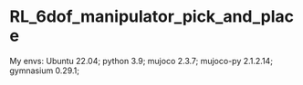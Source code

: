 # RL_6dof_manipulator_pick_and_place


My envs:
Ubuntu 22.04;
python 3.9;
mujoco 2.3.7;
mujoco-py 2.1.2.14;
gymnasium 0.29.1;
